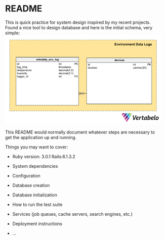 # README
This is quick practice for system design inspired by my recent projects. Found a nice tool to design database and here is the initial schema, very simple:
![log schema](IoT_Api_DM-2021-06-15_22-21.png)

This README would normally document whatever steps are necessary to get the
application up and running.

Things you may want to cover:

* Ruby version: 3.0.1 Rails:6.1.3.2

* System dependencies

* Configuration

* Database creation

* Database initialization

* How to run the test suite

* Services (job queues, cache servers, search engines, etc.)

* Deployment instructions

* ...
